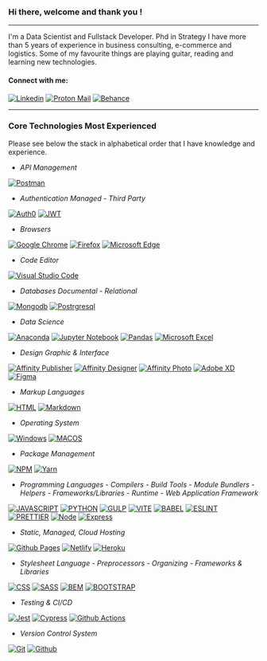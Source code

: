 ### Hi there, welcome and thank you !

---
I'm a Data Scientist and Fullstack Developer. Phd in Strategy I have more than 5 years of experience in business consulting, e-commerce and logistics. Some of my favourite things are playing guitar, reading and learning new technologies.

#### Connect with me:
[![Linkedin](https://img.shields.io/badge/LinkedIn-0077B5?style=for-the-badge&logo=linkedin&logoColor=white)](https://linkedin.com/in/heitor-bonatto)
[![Proton Mail](https://img.shields.io/badge/ProtonMail-8B89CC?style=for-the-badge&logo=protonmail&logoColor=white)](https://protonmail.com/)
[![Behance](https://img.shields.io/badge/Behance-1769FF.svg?style=for-the-badge&logo=Behance&logoColor=white)](https://www.behance.net/heitorbonatto)
<!--[![Dribbble](https://img.shields.io/badge/Dribbble-EA4C89.svg?style=for-the-badge&logo=Dribbble&logoColor=white)]()-->

---

### Core Technologies Most Experienced

Please see below the stack in alphabetical order that I have knowledge and experience.

- *API Management* 

[![Postman](https://img.shields.io/badge/Postman-FF6C37.svg?style=for-the-badge&logo=Postman&logoColor=white)](https://www.postman.com/)

- *Authentication Managed - Third Party* 

[![Auth0](https://img.shields.io/badge/Auth0-EB5424.svg?style=for-the-badge&logo=Auth0&logoColor=white)](https://auth0.com/)
[![JWT](https://img.shields.io/badge/JSON%20Web%20Tokens-000000.svg?style=for-the-badge&logo=JSON-Web-Tokens&logoColor=white)](https://jwt.io/)

- *Browsers* 

[![Google Chrome](https://img.shields.io/badge/Google%20Chrome-4285F4.svg?style=for-the-badge&logo=Google-Chrome&logoColor=white)](https://www.google.com/intl/en_us/chrome/)
[![Firefox](https://img.shields.io/badge/Firefox%20Browser-FF7139.svg?style=for-the-badge&logo=Firefox-Browser&logoColor=white)](https://www.mozilla.org/en-US/firefox/developer/)
[![Microsoft Edge](https://img.shields.io/badge/Microsoft%20Edge-0078D7.svg?style=for-the-badge&logo=Microsoft-Edge&logoColor=white)](https://www.microsoft.com/en-us/edge)

- *Code Editor* 

[![Visual Studio Code](https://img.shields.io/badge/Visual%20Studio%20Code-007ACC.svg?style=for-the-badge&logo=Visual-Studio-Code&logoColor=white)](https://code.visualstudio.com/)

- *Databases Documental - Relational* 

[![Mongodb](https://img.shields.io/badge/MongoDB-47A248.svg?style=for-the-badge&logo=MongoDB&logoColor=white)](https://www.mongodb.com/)
[![Postrgresql](https://img.shields.io/badge/PostgreSQL-4169E1.svg?style=for-the-badge&logo=PostgreSQL&logoColor=white)](https://www.postgresql.org/)

- *Data Science*   

[![Anaconda](https://img.shields.io/badge/Anaconda-44A833.svg?style=for-the-badge&logo=Anaconda&logoColor=white)](https://www.anaconda.com/)
[![Jupyter Notebook](https://img.shields.io/badge/Jupyter-F37626.svg?style=for-the-badge&logo=Jupyter&logoColor=white)](https://jupyter.org/)
[![Pandas](https://img.shields.io/badge/pandas-150458.svg?style=for-the-badge&logo=pandas&logoColor=white)](https://pandas.pydata.org/)
[![Microsoft Excel](https://img.shields.io/badge/Microsoft%20Excel-217346.svg?style=for-the-badge&logo=Microsoft-Excel&logoColor=white)](https://www.microsoft.com/en-us/microsoft-365/excel)

- *Design Graphic & Interface* 

[![Affinity Publisher](https://img.shields.io/badge/Affinity%20Publisher-C9284D.svg?style=for-the-badge&logo=Affinity-Publisher&logoColor=white)](https://affinity.serif.com/en-us/publisher/)
[![Affinity Designer](https://img.shields.io/badge/Affinity%20Designer-1B72BE.svg?style=for-the-badge&logo=Affinity-Designer&logoColor=white)](https://affinity.serif.com/en-us/designer/)
[![Affinity Photo](https://img.shields.io/badge/Affinity%20Photo-7E4DD2.svg?style=for-the-badge&logo=Affinity-Photo&logoColor=white)](https://affinity.serif.com/en-us/photo/)
[![Adobe XD](https://img.shields.io/badge/Adobe%20XD-FF61F6.svg?style=for-the-badge&logo=Adobe-XD&logoColor=white)](https://www.adobe.com/products/xd.html)
[![Figma](https://img.shields.io/badge/Figma-F24E1E.svg?style=for-the-badge&logo=Figma&logoColor=white)](https://www.figma.com/)

- *Markup Languages* 

[![HTML](https://img.shields.io/badge/HTML5-E34F26?style=for-the-badge&logo=html5&logoColor=white)](https://developer.mozilla.org/en-US/docs/Web/HTML)
[![Markdown](https://img.shields.io/badge/Markdown-000000?style=for-the-badge&logo=markdown&logoColor=white)](https://www.markdownguide.org/)

- *Operating System* 

[![Windows](https://img.shields.io/badge/Windows-0078D6.svg?style=for-the-badge&logo=Windows&logoColor=white)](https://www.microsoft.com/en-us/windows/)
[![MACOS](https://img.shields.io/badge/macOS-000000.svg?style=for-the-badge&logo=macOS&logoColor=white)](https://www.apple.com/macos/monterey/)


- *Package Management* 

[![NPM](https://img.shields.io/badge/npm-CB3837.svg?style=for-the-badge&logo=npm&logoColor=white)](https://www.npmjs.com/)
[![Yarn](https://img.shields.io/badge/Yarn-2C8EBB.svg?style=for-the-badge&logo=Yarn&logoColor=white)](https://yarnpkg.com/)

- *Programming Languages - Compilers - Build Tools - Module Bundlers - Helpers - Frameworks/Libraries - Runtime - Web Application Framework* 

[![JAVASCRIPT](https://img.shields.io/badge/JavaScript-323330?style=for-the-badge&logo=javascript&logoColor=F7DF1E)](https://developer.mozilla.org/en-US/docs/Web/javascript)
[![PYTHON](https://img.shields.io/badge/Python-3776AB.svg?style=for-the-badge&logo=Python&logoColor=white)](https://www.python.org/)
[![GULP](https://img.shields.io/badge/gulp-CF4647.svg?style=for-the-badge&logo=gulp&logoColor=white)](https://gulpjs.com/)
[![VITE](https://img.shields.io/badge/Vite-646CFF.svg?style=for-the-badge&logo=Vite&logoColor=white)](https://vitejs.dev/)
[![BABEL](https://img.shields.io/badge/Babel-F9DC3E.svg?style=for-the-badge&logo=Babel&logoColor=black)](https://babeljs.io/)
[![ESLINT](https://img.shields.io/badge/ESLint-4B32C3.svg?style=for-the-badge&logo=ESLint&logoColor=white)](https://eslint.org/)
[![PRETTIER](https://img.shields.io/badge/Prettier-F7B93E.svg?style=for-the-badge&logo=Prettier&logoColor=black)](https://prettier.io/)
[![Node](https://img.shields.io/badge/Node.js-339933.svg?style=for-the-badge&logo=nodedotjs&logoColor=white)](https://nodejs.org/en/)
[![Express](https://img.shields.io/badge/Express-000000.svg?style=for-the-badge&logo=Express&logoColor=white)](https://expressjs.com/)

- *Static, Managed, Cloud Hosting* 

[![Github Pages](https://img.shields.io/badge/GitHub%20Pages-222222.svg?style=for-the-badge&logo=GitHub-Pages&logoColor=white)](https://pages.github.com/)
[![Netlify](https://img.shields.io/badge/Netlify-00C7B7.svg?style=for-the-badge&logo=Netlify&logoColor=white)](https://www.netlify.com/)
[![Heroku](https://img.shields.io/badge/Heroku-430098.svg?style=for-the-badge&logo=Heroku&logoColor=white)](https://www.heroku.com/)

- *Stylesheet Language - Preprocessors - Organizing  - Frameworks & Libraries* 

[![CSS](https://img.shields.io/badge/CSS3-1572B6?style=for-the-badge&logo=css3&logoColor=white)](https://developer.mozilla.org/en-US/docs/Web/css)
[![SASS](https://img.shields.io/badge/Sass-CC6699.svg?style=for-the-badge&logo=Sass&logoColor=white)](https://sass-lang.com/)
[![BEM](https://img.shields.io/badge/BEM-000000.svg?style=for-the-badge&logo=BEM&logoColor=white)](http://getbem.com/)
[![BOOTSTRAP](https://img.shields.io/badge/Bootstrap-7952B3.svg?style=for-the-badge&logo=Bootstrap&logoColor=white)](https://getbootstrap.com/)


- *Testing & CI/CD* 

[![Jest](https://img.shields.io/badge/Jest-C21325.svg?style=for-the-badge&logo=Jest&logoColor=white)](https://jestjs.io/)
[![Cypress](https://img.shields.io/badge/Cypress-17202C.svg?style=for-the-badge&logo=Cypress&logoColor=white)](https://www.cypress.io/)
[![Github Actions](https://img.shields.io/badge/GitHub%20Actions-2088FF.svg?style=for-the-badge&logo=GitHub-Actions&logoColor=white)](https://github.com/features/actions)


- *Version Control System* 

[![Git](https://img.shields.io/badge/Git-F05032.svg?style=for-the-badge&logo=Git&logoColor=white)](https://git-scm.com/)
[![Github](https://img.shields.io/badge/GitHub-181717.svg?style=for-the-badge&logo=GitHub&logoColor=white)](https://github.com)
